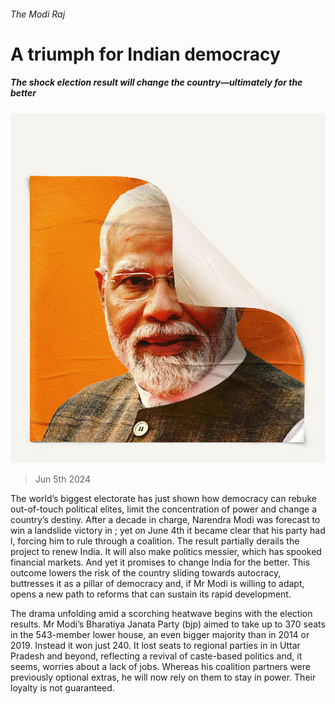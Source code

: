 ###### The Modi Raj

# A triumph for Indian democracy 

##### The shock election result will change the country—ultimately for the better 

![image](images/20240608_LDD002_FH.jpg) 

> Jun 5th 2024 

The world’s biggest electorate has just shown how democracy can rebuke out-of-touch political elites, limit the concentration of power and change a country’s destiny. After a decade in charge, Narendra Modi was forecast to win a landslide victory in ; yet on June 4th it became clear that his party had l, forcing him to rule through a coalition. The result partially derails the  project to renew India. It will also make politics messier, which has spooked financial markets. And yet it promises to change India for the better. This outcome lowers the risk of the country sliding towards autocracy, buttresses it as a pillar of democracy and, if Mr Modi is willing to adapt, opens a new path to reforms that can sustain its rapid development.

The drama unfolding amid a scorching heatwave begins with the election results. Mr Modi’s Bharatiya Janata Party (bjp) aimed to take up to 370 seats in the 543-member lower house, an even bigger majority than in 2014 or 2019. Instead it won just 240. It lost seats to regional parties in  in Uttar Pradesh and beyond, reflecting a revival of caste-based politics and, it seems, worries about a lack of jobs. Whereas his coalition partners were previously optional extras, he will now rely on them to stay in power. Their loyalty is not guaranteed.

